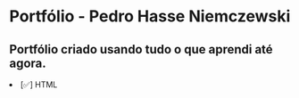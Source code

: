 # Portfólio - Pedro Hasse Niemczewski

## Portfólio criado usando tudo o que aprendi até agora.

<li>[✅] HTML</li>